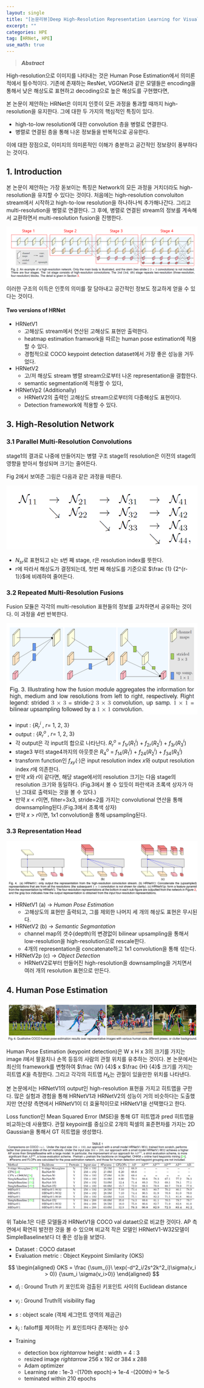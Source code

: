 ```yaml
---
layout: single
title: "[논문리뷰]Deep High-Resolution Representation Learning for Visual Recognition"
excerpt: ""
categories: HPE
tag: [HRNet, HPE]
use_math: true
---
```


> ***Abstract***

High-resolution으로 이미지를 나타내는 것은 Human Pose Estimation에서 의미론적에서 필수적이다. 기존에 존재하는 ResNet, VGGNet과 같은 모델들은 encoding을 통해서 낮은 해상도로 표현하고 decoding으로 높은 해상도를 구현했다면,

본 논문이 제안하는 HRNet은 이미지 인풋이 모든 과정을 통과할 때까지 high-resolution을 유지한다. 그에 대한 두 가지의 핵심적인 특징이 있다.

* high-to-low resolution에 대한 convolution 층을 병렬로 연결한다.
* 병렬로 연결된 층을 통해 나온 정보들을 반복적으로 공유한다.

이에 대한 장점으로, 이미지의 의미론적인 이해가 충분하고 공간적인 정보량이 풍부하다는 것이다. 



## 1. Introduction

본 논문이 제안하는 가장 돋보이는 특징은 Network의 모든 과정을 거치더라도 high-resolution을 유지할 수 있다는 것이다. 처음에는 high-resolution convoluiton stream에서 시작하고 high-to-low resolution을 하나하나씩 추가해나간다. 그리고 multi-resolution을 병렬로 연결한다. 그 후에, 병렬로 연결된 stream의 정보를 계속해서 교환하면서 multi-resolution fusion을 진행한다.

![image-20220430123832088](https://raw.githubusercontent.com/kjw9899/kjw9899.github.io/master/kjw9899/kjw9899.github.io/assets/images/image-20220430123832088.png)

이러한 구조의 이득은 인풋의 의미를 잘 담아내고 공간적인 정보도 정교하게 얻을 수 있다는 것이다.

#### Two versions of HRNet

* HRNetV1
  * 고해상도 stream에서 연산된 고해상도 표현만 출력한다.
  * heatmap estimation framwork을 따르는 human pose estimation에 적용할 수 있다.
  * 경험적으로 COCO keypoint detection dataset에서 가장 좋은 성능을 거두었다.
* HRNetV2
  * 고/저 해상도 stream 병렬 stream으로부터 나온 representation을 결합한다.
  * semantic segmentation에 적용할 수 있다,
* HRNetVp2 (Additionally)
  * HRNetV2의 출력인 고해상도 stream으로부터의 다중해상도 표현이다.
  * Detection framework에 적용할 수 있다.



## 3. High-Resolution Network

### 3.1 Parallel Multi-Resolution Convolutions

stage1의 결과로 나중에 만들어지는 병렬 구조 stage의 resolution은 이전의 stage의 영향을 받아서 형성되며 크기는 줄어든다.

Fig 2에서 보여준 그림은 다음과 같은 과정을 따른다.

![image-20220430123611405](https://raw.githubusercontent.com/kjw9899/kjw9899.github.io/master/kjw9899/kjw9899.github.io/assets/images/image-20220430123611405.png)

* $N_{sr}$로 표현되고 s는 s번 째 stage, r은 resolution index를 뜻한다.
* r에 따라서 해상도가 결정되는데, 첫번 째 해상도를 기준으로 $\frac {1} {2^{r-1}}$에 비례하여 줄어든다.

### 3.2 Repeated Multi-Resolution Fusions

Fusion 모듈은 각각의 multi-resolution 표현들의 정보를 교차하면서 공유하는 것이다. 이 과정을 4번 반복한다. 

![image-20220430124344082](https://raw.githubusercontent.com/kjw9899/kjw9899.github.io/master/kjw9899/kjw9899.github.io/assets/images/image-20220430124344082.png)

* input : $\{ R^i_r\ ,\ r =\ 1,\ 2,\ 3 \}$
* output : $\{ R^o_r\ ,\ r =\ 1,\ 2,\ 3 \}$
* 각 output은 각 input의 합으로 나타난다. $R^o_r\  =\ f_{1r}(R^i_1)\ +\ f_{2r}(R^i_2)\ +\ f_{3r}(R^i_3)$
* stage3 부터 stage4까지의 아웃풋은 $R^o_4\ =\ f_{14}(R^i_1)\ +\ f_{24}(R^i_2)\ +\ f_{34}(R^i_3)$
* transform function인 $f_{xy}(\cdot)$은 input resolution index $x$와 output resolution index $r$에 의존한다.
* 만약 $x$와 $r$이 같다면, 해당 stage에서의 resolution 크기는 다음 stage의 resolution 크기와 동일하다. (Fig.3에서 볼 수 있듯이 파란색과 초록색 상자가 아닌 그대로 출력되는 것을 볼 수 있다.)
* 만약 $x$ < $r$이면, filter=3x3, stride=2를 가지는 convolutional 연산을 통해 downsampling된다.(Fig.3에서 초록색 상자)
* 만약 $x$ > $r$이면, 1x1 convolution을 통해 upsampling된다.

### 3.3 Representation Head

![image-20220430132057947](https://raw.githubusercontent.com/kjw9899/kjw9899.github.io/master/kjw9899/kjw9899.github.io/assets/images/image-20220430132057947.png)

* HRNetV1 (a) $\rightarrow$ *Human Pose Estimation*
  * 고해상도의 표현만 출력되고, 그를 제외한 나머지 세 개의 해상도 표현은 무시된다.
* HRNetV2 (b) $\rightarrow$ *Semantic Segmantation*
  * channel map의 갯수(depth)의 변경없이 bilinear upsampling을 통해서  low-resolution을 high-resolution으로 rescale한다. 
  * 4개의 representation을 concatenate하고 1x1 convolution을 통해 섞는다.
* HRNetV2p (c) $\rightarrow$ *Object Detection*
  * HRNetV2로부터 만들어진 high-resolution을 downsampling을 거치면서 여러 개의 resolution 표현으로 만든다.

## 4. Human Pose Estimation

![image-20220430143711500](https://raw.githubusercontent.com/kjw9899/kjw9899.github.io/master/kjw9899/kjw9899.github.io/assets/images/image-20220430143711500.png)

Human Pose Estimation (keypoint detection)은 W x H x 3의 크기를 가지는 image $I$에서 팔꿈치나 손목 등등의 사람의 관절 위치를 유추하는 것이다. 본 논문에서는 최신의 framework를 변형하여 $\frac {W} {4}$ x $\frac {H} {4}$ 크기를 가지는 히트맵 $K$을 측정한다. 그리고 각각의 히트맵 $H_k$는 관절이 있을만한 위치를 나타낸다.

본 논문에서는 HRNetV1의 output인 high-resolution 표현을 가지고 히트맵을 구한다. 많은 실험과 경험을 통해 HRNetV1과 HRNetV2의 성능이 거의 비슷하다는 도출했지만 연산량 측면에서 HRNetV1이 더 효율적이므로 HRNetV1을 선택했다고 한다. 

Loss function인 Mean Squared Error (MSE)을 통해 GT 히트맵과 pred 히트맵을 비교하는데 사용했다. 관절 keypoint를 중심으로 2개의 픽셀의 표준편차를 가지는 2D Gaussian을 통해서 GT 히트맵을 생성했다. 

![image-20220430144133223](https://raw.githubusercontent.com/kjw9899/kjw9899.github.io/master/kjw9899/kjw9899.github.io/assets/images/image-20220430144133223.png)

위 Table.1은 다른 모델들과 HRNetV1을 COCO val dataet으로 비교한 것이다. AP 측면에서 확연히 발전한 것을 볼 수 있으며 비교적 작은 모델인 HRNetV1-W32모델이 SimpleBaseline보다 더 좋은 성능을 보였다. 

* Dataset : COCO dataset 
* Evaluation metric : Object Keypoint Similarity (OKS)

$$
\begin{aligned}
OKS = \frac {\sum_{i}\ \exp(-d^2_i/2s^2k^2_i)\sigma(v_i > 0)} {\sum_i \sigma(v_i>0)}
\end{aligned}
$$

* $d_i$ : Ground Truth 키 포인트와 검출된 키포인트 사이의 Euclidean distance
* $v_i$ : Ground Truth의 visibility flag
* $s$ : object scale (객체 세그먼트 영역의 제곱근)
* $k_i$ : falloff를 제어하는 키 포인트마다 존재하는 상수

* Training
  * detection box $rightarrow$ height : width = 4 : 3
  * resized image $rightarrow$ 256 x 192 or 384 x 288
  * Adam optimizer
  * Learning rate : 1e-3 -(170th epoch)-> 1e-4 -(200th)-> 1e-5
  * teminated within 210 epochs



